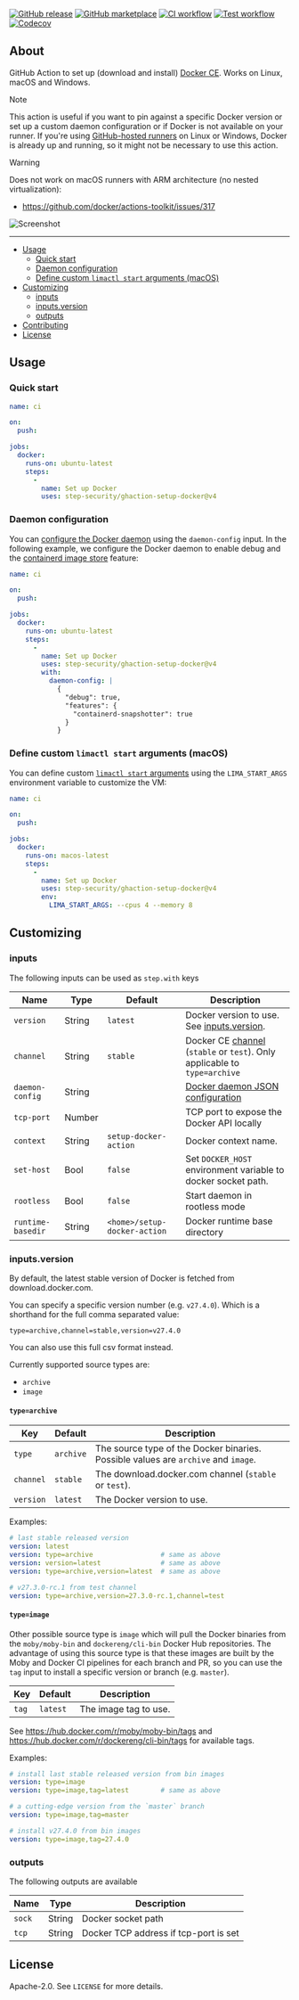[![GitHub release](https://img.shields.io/github/release/step-security/ghaction-setup-docker.svg?style=flat-square)](https://github.com/step-security/ghaction-setup-docker/releases/latest)
[![GitHub marketplace](https://img.shields.io/badge/marketplace-docker--setup--docker-blue?logo=github&style=flat-square)](https://github.com/marketplace/actions/docker-setup-docker)
[![CI workflow](https://img.shields.io/github/actions/workflow/status/step-security/ghaction-setup-docker/ci.yml?branch=main&label=ci&logo=github&style=flat-square)](https://github.com/step-security/ghaction-setup-docker/actions?workflow=ci)
[![Test workflow](https://img.shields.io/github/actions/workflow/status/step-security/ghaction-setup-docker/test.yml?branch=main&label=test&logo=github&style=flat-square)](https://github.com/step-security/ghaction-setup-docker/actions?workflow=test)
[![Codecov](https://img.shields.io/codecov/c/github/step-security/ghaction-setup-docker?logo=codecov&style=flat-square)](https://codecov.io/gh/step-security/ghaction-setup-docker)

## About

GitHub Action to set up (download and install) [Docker CE](https://docs.docker.com/engine/).
Works on Linux, macOS and Windows.

> [!NOTE]
> This action is useful if you want to pin against a specific Docker version or
> set up a custom daemon configuration or if Docker is not available on your
> runner. If you're using [GitHub-hosted runners](https://docs.github.com/en/actions/using-github-hosted-runners/about-github-hosted-runners/about-github-hosted-runners#supported-runners-and-hardware-resources)
> on Linux or Windows, Docker is already up and running, so it might not be
> necessary to use this action.

> [!WARNING]
> Does not work on macOS runners with ARM architecture (no nested virtualization):
> * https://github.com/docker/actions-toolkit/issues/317

![Screenshot](.github/setup-docker-action.png)

___

* [Usage](#usage)
  * [Quick start](#quick-start)
  * [Daemon configuration](#daemon-configuration)
  * [Define custom `limactl start` arguments (macOS)](#define-custom-limactl-start-arguments-macos)
* [Customizing](#customizing)
  * [inputs](#inputs)
  * [inputs.version](#inputsversion)
  * [outputs](#outputs)
* [Contributing](#contributing)
* [License](#license)

## Usage

### Quick start

```yaml
name: ci

on:
  push:

jobs:
  docker:
    runs-on: ubuntu-latest
    steps:
      -
        name: Set up Docker
        uses: step-security/ghaction-setup-docker@v4
```

### Daemon configuration

You can [configure the Docker daemon](https://docs.docker.com/engine/reference/commandline/dockerd/#daemon-configuration-file)
using the `daemon-config` input. In the following example, we configure the
Docker daemon to enable debug and the [containerd image store](https://docs.docker.com/storage/containerd/)
feature:

```yaml
name: ci

on:
  push:

jobs:
  docker:
    runs-on: ubuntu-latest
    steps:
      -
        name: Set up Docker
        uses: step-security/ghaction-setup-docker@v4
        with:
          daemon-config: |
            {
              "debug": true,
              "features": {
                "containerd-snapshotter": true
              }
            }
```

### Define custom `limactl start` arguments (macOS)

You can define custom [`limactl start` arguments](https://lima-vm.io/docs/reference/limactl_start/)
using the `LIMA_START_ARGS` environment variable to customize the VM:

```yaml
name: ci

on:
  push:

jobs:
  docker:
    runs-on: macos-latest
    steps:
      -
        name: Set up Docker
        uses: step-security/ghaction-setup-docker@v4
        env:
          LIMA_START_ARGS: --cpus 4 --memory 8
```

## Customizing

### inputs

The following inputs can be used as `step.with` keys

| Name            | Type   | Default               | Description                                                                                                                 |
|-----------------|--------|-----------------------|-----------------------------------------------------------------------------------------------------------------------------|
| `version`       | String | `latest`              | Docker version to use. See [inputs.version](#inputs.version).                                                               |
| `channel`       | String | `stable`              | Docker CE [channel](https://download.docker.com/linux/static/) (`stable` or `test`). Only applicable to `type=archive`      |
| `daemon-config` | String |                       | [Docker daemon JSON configuration](https://docs.docker.com/engine/reference/commandline/dockerd/#daemon-configuration-file) |
| `tcp-port`      | Number |                       | TCP port to expose the Docker API locally                                                                                   |
| `context`       | String | `setup-docker-action` | Docker context name.                                                                                                        |
| `set-host`      | Bool   | `false`               | Set `DOCKER_HOST` environment variable to docker socket path.                                                               |
| `rootless`      | Bool   | `false`               | Start daemon in rootless mode                                                                                              |
| `runtime-basedir`      | String   | `<home>/setup-docker-action`               | Docker runtime base directory   
### inputs.version

By default, the latest stable version of Docker is fetched from download.docker.com.

You can specify a specific version number (e.g. `v27.4.0`).
Which is a shorthand for the full comma separated value:

`type=archive,channel=stable,version=v27.4.0`

You can also use this full csv format instead.

Currently supported source types are:
- `archive`
- `image`

#### `type=archive`
| Key       |  Default   | Description                                                                          |
|-----------|------------|--------------------------------------------------------------------------------------| 
| `type`    | `archive`  | The source type of the Docker binaries. Possible values are `archive` and `image`.   | 
| `channel` | `stable`   | The download.docker.com channel (`stable` or `test`).                                | 
| `version` | `latest`   | The Docker version to use.                                                           | 

Examples:
```yaml
# last stable released version
version: latest
version: type=archive                 # same as above
version: version=latest               # same as above
version: type=archive,version=latest  # same as above
```

```yaml
# v27.3.0-rc.1 from test channel
version: type=archive,version=27.3.0-rc.1,channel=test
```

#### `type=image`

Other possible source type is `image` which will pull the Docker binaries from the `moby/moby-bin` and
`dockereng/cli-bin` Docker Hub repositories.
The advantage of using this source type is that these images are built by the Moby and Docker CI pipelines
for each branch and PR, so you can use the `tag` input to install a specific version or branch (e.g. `master`).

| Key       |  Default   | Description                                                                          |
|-----------|------------|--------------------------------------------------------------------------------------|
| `tag`     | `latest`   | The image tag to use.                                                                |

See https://hub.docker.com/r/moby/moby-bin/tags and https://hub.docker.com/r/dockereng/cli-bin/tags for available tags.

Examples:
```yaml
# install last stable released version from bin images
version: type=image
version: type=image,tag=latest        # same as above
```

```yaml
# a cutting-edge version from the `master` branch
version: type=image,tag=master
```

```yaml
# install v27.4.0 from bin images
version: type=image,tag=27.4.0
```

### outputs

The following outputs are available

| Name   | Type   | Description                           |
|--------|--------|---------------------------------------|
| `sock` | String | Docker socket path                    |
| `tcp`  | String | Docker TCP address if tcp-port is set |

## License

Apache-2.0. See `LICENSE` for more details.
